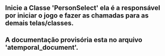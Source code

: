 ## Inicie a Classe 'PersonSelect' ela é a responsável por iniciar o jogo e fazer as chamadas para as demais telas/classes.
## A documentação provisória esta no arquivo 'atemporal_document'.

